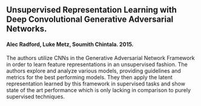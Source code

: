 ## Unsupervised Representation Learning with Deep Convolutional Generative Adversarial Networks. 

#### Alec Radford, Luke Metz, Soumith Chintala. 2015. 

The authors utilize CNNs in the Generative Adversarial Network Framework in order to learn feature representations in an unsupervised fashion. The authors explore and analyze various models, providing guidelines and metrics for the best performing models. They then apply the latent representation learned by this framework in supervised tasks and show state of the art performance which is only lacking in comparison to purely supervised techniques.